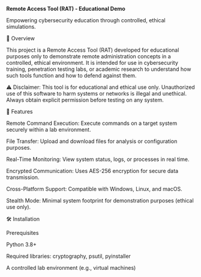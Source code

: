 **Remote Access Tool (RAT) - Educational Demo**




Empowering cybersecurity education through controlled, ethical simulations.



📖 Overview

This project is a Remote Access Tool (RAT) developed for educational purposes only to demonstrate remote administration concepts in a controlled, ethical environment. It is intended for use in cybersecurity training, penetration testing labs, or academic research to understand how such tools function and how to defend against them.

⚠️ Disclaimer: This tool is for educational and ethical use only. Unauthorized use of this software to harm systems or networks is illegal and unethical. Always obtain explicit permission before testing on any system.



🚀 Features





Remote Command Execution: Execute commands on a target system securely within a lab environment.



File Transfer: Upload and download files for analysis or configuration purposes.



Real-Time Monitoring: View system status, logs, or processes in real time.



Encrypted Communication: Uses AES-256 encryption for secure data transmission.



Cross-Platform Support: Compatible with Windows, Linux, and macOS.



Stealth Mode: Minimal system footprint for demonstration purposes (ethical use only).



🛠️ Installation

Prerequisites





Python 3.8+



Required libraries: cryptography, psutil, pyinstaller



A controlled lab environment (e.g., virtual machines)
